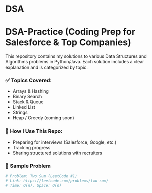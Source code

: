 # DSA
# DSA-Practice (Coding Prep for Salesforce & Top Companies)

This repository contains my solutions to various Data Structures and Algorithms problems in Python/Java. Each solution includes a clear explanation and is categorized by topic.

### ✅ Topics Covered:
- Arrays & Hashing
- Binary Search
- Stack & Queue
- Linked List
- Strings
- Heap / Greedy (coming soon)

### 🚀 How I Use This Repo:
- Preparing for interviews (Salesforce, Google, etc.)
- Tracking progress
- Sharing structured solutions with recruiters

### 🧠 Sample Problem
```python
# Problem: Two Sum (LeetCode #1)
# Link: https://leetcode.com/problems/two-sum/
# Time: O(n), Space: O(n)
